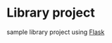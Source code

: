 # Library project

sample library project using [Flask](https://flask.palletsprojects.com/en/2.3.x/)
